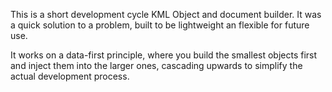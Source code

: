 This is a short development cycle KML Object and document builder. It was a quick solution to a problem, built to be lightweight an flexible for future use.

It works on a data-first principle, where you build the smallest objects first and inject them into the larger ones, cascading upwards to simplify the actual development process.
